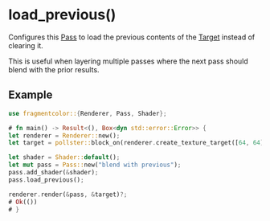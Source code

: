 # load_previous()

Configures this [Pass](https://fragmentcolor.org/api/pass) to load the previous contents of the [Target](https://fragmentcolor.org/api/target) instead of clearing it.

This is useful when layering multiple passes where the next pass should blend with the prior results.

## Example

```rust
use fragmentcolor::{Renderer, Pass, Shader};

# fn main() -> Result<(), Box<dyn std::error::Error>> {
let renderer = Renderer::new();
let target = pollster::block_on(renderer.create_texture_target([64, 64]))?;

let shader = Shader::default();
let mut pass = Pass::new("blend with previous");
pass.add_shader(&shader);
pass.load_previous();

renderer.render(&pass, &target)?;
# Ok(())
# }
```
